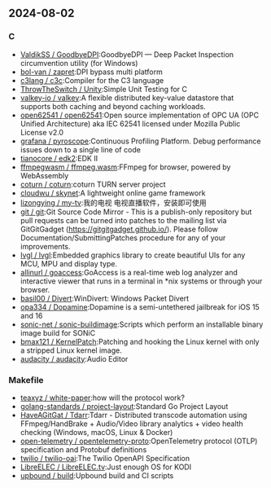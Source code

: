 ## 2024-08-02

### C

* [ValdikSS / GoodbyeDPI](https://github.com/ValdikSS/GoodbyeDPI):GoodbyeDPI — Deep Packet Inspection circumvention utility (for Windows)
* [bol-van / zapret](https://github.com/bol-van/zapret):DPI bypass multi platform
* [c3lang / c3c](https://github.com/c3lang/c3c):Compiler for the C3 language
* [ThrowTheSwitch / Unity](https://github.com/ThrowTheSwitch/Unity):Simple Unit Testing for C
* [valkey-io / valkey](https://github.com/valkey-io/valkey):A flexible distributed key-value datastore that supports both caching and beyond caching workloads.
* [open62541 / open62541](https://github.com/open62541/open62541):Open source implementation of OPC UA (OPC Unified Architecture) aka IEC 62541 licensed under Mozilla Public License v2.0
* [grafana / pyroscope](https://github.com/grafana/pyroscope):Continuous Profiling Platform. Debug performance issues down to a single line of code
* [tianocore / edk2](https://github.com/tianocore/edk2):EDK II
* [ffmpegwasm / ffmpeg.wasm](https://github.com/ffmpegwasm/ffmpeg.wasm):FFmpeg for browser, powered by WebAssembly
* [coturn / coturn](https://github.com/coturn/coturn):coturn TURN server project
* [cloudwu / skynet](https://github.com/cloudwu/skynet):A lightweight online game framework
* [lizongying / my-tv](https://github.com/lizongying/my-tv):我的电视 电视直播软件，安装即可使用
* [git / git](https://github.com/git/git):Git Source Code Mirror - This is a publish-only repository but pull requests can be turned into patches to the mailing list via GitGitGadget (https://gitgitgadget.github.io/). Please follow Documentation/SubmittingPatches procedure for any of your improvements.
* [lvgl / lvgl](https://github.com/lvgl/lvgl):Embedded graphics library to create beautiful UIs for any MCU, MPU and display type.
* [allinurl / goaccess](https://github.com/allinurl/goaccess):GoAccess is a real-time web log analyzer and interactive viewer that runs in a terminal in *nix systems or through your browser.
* [basil00 / Divert](https://github.com/basil00/Divert):WinDivert: Windows Packet Divert
* [opa334 / Dopamine](https://github.com/opa334/Dopamine):Dopamine is a semi-untethered jailbreak for iOS 15 and 16
* [sonic-net / sonic-buildimage](https://github.com/sonic-net/sonic-buildimage):Scripts which perform an installable binary image build for SONiC
* [bmax121 / KernelPatch](https://github.com/bmax121/KernelPatch):Patching and hooking the Linux kernel with only a stripped Linux kernel image.
* [audacity / audacity](https://github.com/audacity/audacity):Audio Editor

### Makefile

* [teaxyz / white-paper](https://github.com/teaxyz/white-paper):how will the protocol work?
* [golang-standards / project-layout](https://github.com/golang-standards/project-layout):Standard Go Project Layout
* [HaveAGitGat / Tdarr](https://github.com/HaveAGitGat/Tdarr):Tdarr - Distributed transcode automation using FFmpeg/HandBrake + Audio/Video library analytics + video health checking (Windows, macOS, Linux & Docker)
* [open-telemetry / opentelemetry-proto](https://github.com/open-telemetry/opentelemetry-proto):OpenTelemetry protocol (OTLP) specification and Protobuf definitions
* [twilio / twilio-oai](https://github.com/twilio/twilio-oai):The Twilio OpenAPI Specification
* [LibreELEC / LibreELEC.tv](https://github.com/LibreELEC/LibreELEC.tv):Just enough OS for KODI
* [upbound / build](https://github.com/upbound/build):Upbound build and CI scripts
